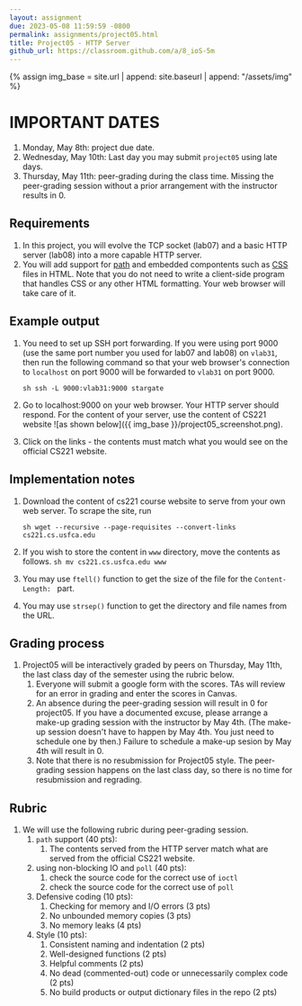 ```yaml
---
layout: assignment
due: 2023-05-08 11:59:59 -0800
permalink: assignments/project05.html
title: Project05 - HTTP Server
github_url: https://classroom.github.com/a/8_ioS-5m
---
```


{% assign img_base = site.url | append: site.baseurl | append: "/assets/img" %}

# IMPORTANT DATES
1. Monday, May 8th: project due date.
1. Wednesday, May 10th: Last day you may submit `project05` using late days. 
1. Thursday, May 11th: peer-grading during the class time. Missing the peer-grading session without a prior arrangement with the instructor results in 0. 

## Requirements

1. In this project, you will evolve the TCP socket (lab07) and a basic HTTP server (lab08) into a more capable HTTP server. 
1. You will add support for [path](https://developer.mozilla.org/en-US/docs/Learn/Common_questions/Web_mechanics/What_is_a_URL#path_to_resource) and embedded compontents such as [CSS](https://developer.mozilla.org/en-US/docs/Web/CSS) files in HTML. Note that you do not need to write a client-side program that handles CSS or any other HTML formatting. Your web browser will take care of it. 

## Example output

1. You need to set up SSH port forwarding. If you were using port 9000 (use the same port number you used for lab07 and lab08) on `vlab31`, then run the following command so that your web browser's connection to `localhost` on port 9000 will be forwarded to `vlab31` on port 9000.

	``sh
	ssh -L 9000:vlab31:9000 stargate
	``

1. Go to localhost:9000 on your web browser. Your HTTP server should respond. For the content of your server, use the content of CS221 website ![as shown below]({{ img_base }}/project05_screenshot.png).

1. Click on the links - the contents must match what you would see on the official CS221 website. 

## Implementation notes

1. Download the content of cs221 course website to serve from your own web server. To scrape the site, run

	``sh
	wget --recursive --page-requisites --convert-links cs221.cs.usfca.edu
	``
1. If you wish to store the content in `www` directory, move the contents as follows.
``sh
mv cs221.cs.usfca.edu www
``
1. You may use `ftell()` function to get the size of the file for the `Content-Length: ` part. 

1. You may use `strsep()` function to get the directory and file names from the URL. 


## Grading process

1. Project05 will be interactively graded by peers on Thursday, May 11th, the last class day of the semester using the rubric below. 
	1. Everyone will submit a google form with the scores. TAs will review for an error in grading and enter the scores in Canvas.
	1. An absence during the peer-grading session will result in 0 for project05. If you have a documented excuse, please arrange a make-up grading session with the instructor by May 4th. (The make-up session doesn't have to happen by May 4th. You just need to schedule one by then.) Failure to schedule a make-up sesion by May 4th will result in 0.
	1. Note that there is no resubmission for Project05 style. The peer-grading session happens on the last class day, so there is no time for resubmission and regrading. 

## Rubric

1. We will use the following rubric during peer-grading session.
	1. `path` support (40 pts): 
		1. The contents served from the HTTP server match what are served from the official CS221 website. 
	1. using non-blocking IO and `poll` (40 pts): 
		1. check the source code for the correct use of `ioctl`
		1. check the source code for the correct use of `poll` 
	1. Defensive coding (10 pts):
		1. Checking for memory and I/O errors (3 pts)
		1. No unbounded memory copies (3 pts)
		1. No memory leaks (4 pts)
	1. Style (10 pts): 
		1. Consistent naming and indentation (2 pts)
		1. Well-designed functions	(2 pts) 
		1. Helpful comments (2 pts)	
		1. No dead (commented-out) code or unnecessarily complex code (2 pts)	
		1. No build products or output dictionary files in the repo (2 pts)


